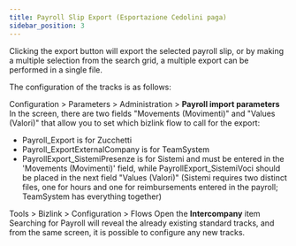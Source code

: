```yaml
---
title: Payroll Slip Export (Esportazione Cedolini paga)
sidebar_position: 3
---
```

 
Clicking the export button will export the selected payroll slip, or by making a multiple selection from the search grid, a multiple export can be performed in a single file.

The configuration of the tracks is as follows:

Configuration > Parameters > Administration > **Payroll import parameters** 
In the screen, there are two fields "Movements (Movimenti)" and "Values (Valori)" that allow you to set which bizlink flow to call for the export:

- Payroll_Export is for Zucchetti
- Payroll_ExportExternalCompany is for TeamSystem
- PayrollExport_SistemiPresenze is for Sistemi and must be entered in the 'Movements (Movimenti)' field, while PayrollExport_SistemiVoci should be placed in the next field "Values (Valori)" (Sistemi requires two distinct files, one for hours and one for reimbursements entered in the payroll; TeamSystem has everything together)

Tools > Bizlink > Configuration > Flows 
Open the **Intercompany** item 
Searching for Payroll will reveal the already existing standard tracks, and from the same screen, it is possible to configure any new tracks.